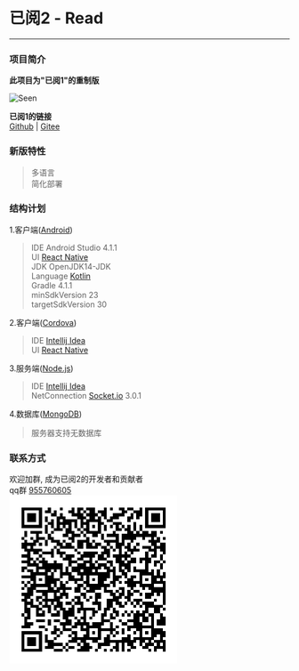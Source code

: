 # 已阅2 - Read  
---  
### 项目简介  
**此项目为"已阅1"的重制版**  
  
![Seen](https://github.com/Qiming-Liu/Seen/raw/master/Client/Seen%20V1.0.4%20(Include%20IM)/Seen/app/src/main/res/mipmap-xxhdpi/ic_launcher.png "已阅1")  

**已阅1的链接**  
[Github](https://github.com/Qiming-Liu/Seen) | [Gitee](https://gitee.com/pross/seen)  
  
### 新版特性  
>多语言  
简化部署  

### 结构计划  
1.客户端([Android](https://developer.android.google.cn/))  
>IDE Android Studio 4.1.1  
UI [React Native](https://www.reactnative.cn/docs/native-modules-android)  
JDK OpenJDK14-JDK  
Language [Kotlin](https://www.kotlincn.net/)  
Gradle 4.1.1  
minSdkVersion 23  
targetSdkVersion 30  

2.客户端([Cordova](http://cordova.axuer.com/))  
>IDE [Intellij Idea](https://www.jetbrains.com/idea/)  
UI [React Native](https://www.reactnative.cn/docs/native-modules-android)  

3.服务端([Node.js](http://nodejs.cn/))  
>IDE [Intellij Idea](https://www.jetbrains.com/idea/)  
NetConnection [Socket.io](http://www.shuaihuajun.com/article/1504749640971/) 3.0.1  

4.数据库([MongoDB](https://www.runoob.com/mongodb/mongodb-tutorial.html))  
>服务器支持无数据库  

### 联系方式  
欢迎加群, 成为已阅2的开发者和贡献者  
qq群 [955760605](https://qm.qq.com/cgi-bin/qm/qr?k=mX_hztIyLuHRwao88xKscsAihTT-v72U&jump_from=webapi)  
![二维码](https://github.com/Qiming-Liu/Read/raw/main/Res/qqqun.png "qq群")  
